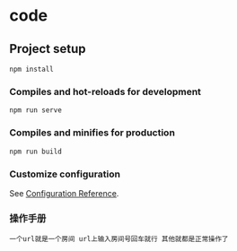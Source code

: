 # code

## Project setup
```
npm install
```

### Compiles and hot-reloads for development
```
npm run serve
```

### Compiles and minifies for production
```
npm run build
```

### Customize configuration
See [Configuration Reference](https://cli.vuejs.org/config/).

### 操作手册
```
一个url就是一个房间 url上输入房间号回车就行 其他就都是正常操作了
```
